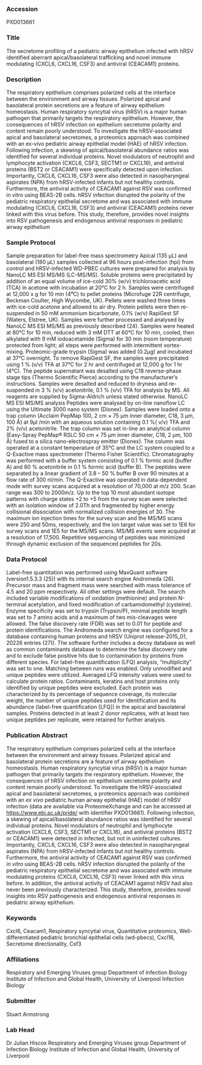 ### Accession
PXD013661

### Title
The secretome profiling of a pediatric airway epithelium infected with hRSV identified aberrant apical/basolateral trafficking and novel immune modulating (CXCL6, CXCL16, CSF3) and antiviral (CEACAM1) proteins.

### Description
The respiratory epithelium comprises polarized cells at the interface between the environment and airway tissues. Polarized apical and basolateral protein secretions are a feature of airway epithelium homeostasis. Human respiratory syncytial virus (hRSV) is a major human pathogen that primarily targets the respiratory epithelium. However, the consequences of hRSV infection on epithelium secretome polarity and content remain poorly understood. To investigate the hRSV-associated apical and basolateral secretomes, a proteomics approach was combined with an ex-vivo pediatric airway epithelial model (HAE) of hRSV infection. Following infection, a skewing of apical/basolateral abundance ratios was identified for several individual proteins. Novel modulators of neutrophil and lymphocyte activation (CXCL6, CSF3, SECTM1 or CXCL16), and antiviral proteins (BST2 or CEACAM1) were specifically detected upon infection. Importantly, CXCL6, CXCL16, CSF3 were also detected in nasopharyngeal aspirates (NPA) from hRSV-infected infants but not healthy controls. Furthermore, the antiviral activity of CEACAM1 against RSV was confirmed in vitro using BEAS-2B cells. hRSV infection disrupted the polarity of the pediatric respiratory epithelial secretome and was associated with immune modulating (CXCL6, CXCL16, CSF3) and antiviral (CEACAM1) proteins never linked with this virus before. This study, therefore, provides novel insights into RSV pathogenesis and endogenous antiviral responses in pediatric airway epithelium

### Sample Protocol
Sample preparation for label-free mass spectrometry Apical (135 µL) and basolateral (180 µL) samples collected at 96 hours post-infection (hpi) from control and hRSV-infected WD-PBEC cultures were prepared for analysis by NanoLC MS ESI MS/MS (LC-MS/MS). Soluble proteins were precipitated by addition of an equal volume of ice-cold 30% (w/v) trichloroacetic acid (TCA) in acetone with incubation at  20°C for 2 h. Samples were centrifuged at 12,000 x g for 10 min (4⁰C) to pellet proteins (Microfuge 22R centrifuge, Beckman Coulter, High Wycombe, UK). Pellets were washed three times with ice-cold acetone and allowed to air dry. Protein pellets were then re-suspended in 50 mM ammonium bicarbonate, 0.1% (w/v) RapiGest SF (Waters, Elstree, UK). Samples were further processed and analysed by NanoLC MS ESI MS/MS as previously described (24). Samples were heated at 80°C for 10 min, reduced with 3 mM DTT at 60°C for 10 min, cooled, then alkylated with 9 mM iodoacetamide (Sigma) for 30 min (room temperature) protected from light; all steps were performed with intermittent vortex-mixing. Proteomic-grade trypsin (Sigma) was added (0.2µg) and incubated at 37°C overnight. To remove RapiGest SF, the samples were precipitated using 1 % (v/v) TFA at 37°C for 2 hr and centrifuged at 12,000 g for 1 hr (4°C). The peptide supernatant was desalted using C18 reverse-phase stage tips (Thermo Scientific Pierce) according to the manufacturer’s instructions. Samples were desalted and reduced to dryness and re-suspended in 3 % (v/v) acetonitrile, 0.1 % (v/v) TFA for analysis by MS. All reagents are supplied by Sigma-Aldrich unless stated otherwise.  NanoLC MS ESI MS/MS analysis Peptides were analysed by on-line nanoflow LC using the Ultimate 3000 nano system (Dionex). Samples were loaded onto a trap column (Acclaim PepMap 100, 2 cm × 75 μm inner diameter, C18, 3 μm, 100 Å) at 9μl /min with an aqueous solution containing 0.1 %( v/v) TFA and 2% (v/v) acetonitrile. The trap column was set in-line an analytical column (Easy-Spray PepMap® RSLC 50 cm × 75 μm inner diameter, C18, 2 μm, 100 Å) fused to a silica nano-electrospray emitter (Dionex).  The column was operated at a constant temperature of 35°C and the LC system coupled to a Q-Exactive mass spectrometer (Thermo Fisher Scientific). Chromatography was performed with a buffer system consisting of 0.1 % formic acid (buffer A) and 80 % acetonitrile in 0.1 % formic acid (buffer B). The peptides were separated by a linear gradient of 3.8 – 50 % buffer B over 90 minutes at a flow rate of 300 nl/min. The Q-Exactive was operated in data-dependent mode with survey scans acquired at a resolution of 70,000 at m/z 200. Scan range was 300 to 2000m/z. Up to the top 10 most abundant isotope patterns with charge states +2 to +5 from the survey scan were selected with an isolation window of 2.0Th and fragmented by higher energy collisional dissociation with normalized collision energies of 30. The maximum ion injection times for the survey scan and the MS/MS scans were 250 and 50ms, respectively, and the ion target value was set to 1E6 for survey scans and 1E5 for the MS/MS scans. MS/MS events were acquired at a resolution of 17,500. Repetitive sequencing of peptides was minimized through dynamic exclusion of the sequenced peptides for 20s.

### Data Protocol
Label-free quantitation was performed using MaxQuant software (version1.5.3.3 (25)) with its internal search engine Andromeda (26). Precursor mass and fragment mass were searched with mass tolerance of 4.5 and 20 ppm respectively. All other settings were default. The search included variable modifications of oxidation (methionine) and protein N-terminal acetylation, and fixed modification of carbamidomethyl (cysteine). Enzyme specificity was set to trypsin (Trypsin/P), minimal peptide length was set to 7 amino acids and a maximum of two mis-cleavages were allowed. The false discovery rate (FDR) was set to 0.01 for peptide and protein identifications. The Andromeda search engine was configured for a database containing human proteins and hRSV (Uniprot release-2015_01, 20226 entries (27)). The software further includes a decoy database as well as common contaminants database to determine the false discovery rate and to exclude false positive hits due to contamination by proteins from different species. For label-free quantification (LFQ) analysis, “multiplicity” was set to one. Matching between runs was enabled. Only unmodified and unique peptides were utilized. Averaged LFQ intensity values were used to calculate protein ratios. Contaminants, keratins and host proteins only identified by unique peptides were excluded. Each protein was characterized by its percentage of sequence coverage, its molecular weight, the number of unique peptides used for identification and its abundance (label-free quantification [LFQ]) in the apical and basolateral samples. Proteins detected in at least 2 donor replicates, with at least two unique peptides per replicate, were retained for further analysis.

### Publication Abstract
The respiratory epithelium comprises polarized cells at the interface between the environment and airway tissues. Polarized apical and basolateral protein secretions are a feature of airway epithelium homeostasis. Human respiratory syncytial virus (hRSV) is a major human pathogen that primarily targets the respiratory epithelium. However, the consequences of hRSV infection on epithelium secretome polarity and content remain poorly understood. To investigate the hRSV-associated apical and basolateral secretomes, a proteomics approach was combined with an <i>ex vivo</i> pediatric human airway epithelial (HAE) model of hRSV infection (data are available via ProteomeXchange and can be accessed at https://www.ebi.ac.uk/pride/ with identifier PXD013661). Following infection, a skewing of apical/basolateral abundance ratios was identified for several individual proteins. Novel modulators of neutrophil and lymphocyte activation (CXCL6, CSF3, SECTM1 or CXCL16), and antiviral proteins (BST2 or CEACAM1) were detected in infected, but not in uninfected cultures. Importantly, CXCL6, CXCL16, CSF3 were also detected in nasopharyngeal aspirates (NPA) from hRSV-infected infants but not healthy controls. Furthermore, the antiviral activity of CEACAM1 against RSV was confirmed <i>in vitro</i> using BEAS-2B cells. hRSV infection disrupted the polarity of the pediatric respiratory epithelial secretome and was associated with immune modulating proteins (CXCL6, CXCL16, CSF3) never linked with this virus before. In addition, the antiviral activity of CEACAM1 against hRSV had also never been previously characterized. This study, therefore, provides novel insights into RSV pathogenesis and endogenous antiviral responses in pediatric airway epithelium.

### Keywords
Cxcl6, Ceacam1, Respiratory syncytial virus, Quantitative proteomics, Well-differentiated pediatric bronchial epithelial cells (wd-pbecs), Cxcl16, Secretome directionality, Csf3

### Affiliations
Respiratory and Emerging Viruses group Department of Infection Biology Institute of Infection and Global Health, University of Liverpool
Infection Biology

### Submitter
Stuart Armstrong

### Lab Head
Dr Julian Hiscox
Respiratory and Emerging Viruses group Department of Infection Biology Institute of Infection and Global Health, University of Liverpool


